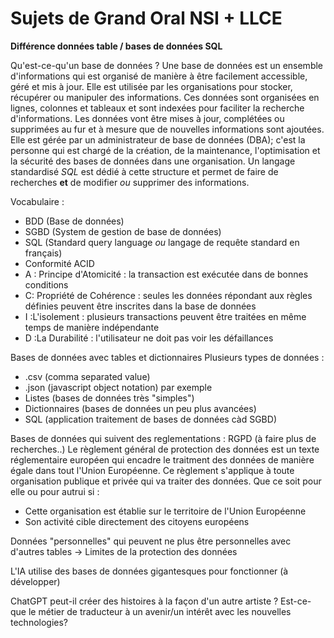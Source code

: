 # Sujets de Grand Oral NSI + LLCE

**Différence données table / bases de données SQL**


Qu'est-ce-qu'un base de données ?
Une base de données est un ensemble d'informations qui est organisé de manière à être facilement accessible, géré et mis à jour. Elle est utilisée par les organisations pour stocker, récupérer ou manipuler des informations.
Ces données sont organisées en lignes, colonnes et tableaux et sont indexées pour faciliter la recherche d'informations. Les données vont être mises à jour, complétées ou supprimées au fur et à mesure que de nouvelles informations sont ajoutées. Elle est gérée par un administrateur de base de données (DBA); c'est la personne qui est chargé de la création, de la maintenance, l'optimisation et la sécurité des bases de données dans une organisation. Un langage standardisé *SQL* est dédié à cette structure et permet de faire de recherches **et** de modifier *ou* supprimer des informations.

Vocabulaire :
- BDD (Base de données)
- SGBD (System de gestion de base de données)
- SQL (Standard query language *ou* langage de requête standard en français)
- Conformité ACID 
- A : Principe d'Atomicité : la transaction est exécutée dans de bonnes conditions
- C: Propriété de Cohérence : seules les données répondant aux règles définies peuvent être inscrites dans la base de données
- I :L'isolement : plusieurs transactions peuvent être traitées en même temps de manière indépendante
- D :La Durabilité : l'utilisateur ne doit pas voir les défaillances

Bases de données avec tables et dictionnaires
Plusieurs types de données : 
- .csv (comma separated value) 
- .json (javascript object notation) par exemple
- Listes (bases de données très "simples")
- Dictionnaires (bases de données un peu plus avancées)
- SQL (application traitement de bases de données càd SGBD)

Bases de données qui suivent des reglementations : RGPD (à faire plus de recherches..)
Le règlement général de protection des données est un texte réglementaire européen qui encadre le traitment des données de manière égale dans tout l'Union Européenne.
Ce règlement s'applique à toute organisation publique et privée qui va traiter des données. Que ce soit pour elle ou pour autrui si :
- Cette organisation est établie sur le territoire de l'Union Européenne
- Son activité cible directement des citoyens européens

Données "personnelles" qui peuvent ne plus être personnelles avec d'autres tables 
    -> Limites de la protection des données

L'IA utilise des bases de données gigantesques pour fonctionner (à développer)


ChatGPT peut-il créer des histoires à la façon d'un autre artiste ?
Est-ce-que le métier de traducteur à un avenir/un intérêt avec les nouvelles technologies? 
